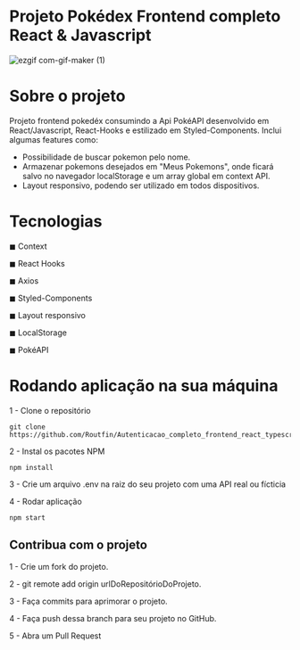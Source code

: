 # Projeto Pokédex Frontend completo React & Javascript

![ezgif com-gif-maker (1)](https://user-images.githubusercontent.com/99502194/198330240-c65d9d00-43fa-4786-a96b-5c5bc4b808c8.gif)

# Sobre o projeto

Projeto frontend pokedéx consumindo a Api PokéAPI desenvolvido em React/Javascript, React-Hooks e estilizado em Styled-Components.
Inclui algumas features como:

- Possibilidade de buscar pokemon pelo nome.
- Armazenar pokemons desejados em "Meus Pokemons", onde ficará salvo no navegador localStorage e um array global em context API.
- Layout responsivo, podendo ser utilizado em todos dispositivos.

# Tecnologias

 ◼ Context </p>
 ◼ React Hooks</p>
 ◼ Axios</p>
 ◼ Styled-Components</p>
 ◼ Layout responsivo</p>
 ◼ LocalStorage</p>
 ◼ PokéAPI</p>
 
 # Rodando aplicação na sua máquina

1 - Clone o repositório

    git clone https://github.com/Routfin/Autenticacao_completo_frontend_react_typescript.git

2 - Instal os pacotes NPM

    npm install 

3 - Crie um arquivo .env na raiz do seu projeto com uma API real ou fícticia  

4 - Rodar aplicação
    
    npm start


## Contribua com o projeto

1 - Crie um fork do projeto.

2 - git remote add origin urlDoRepositórioDoProjeto.

3 - Faça commits para aprimorar o projeto.

4 - Faça push dessa branch para seu projeto no GitHub.

5 - Abra um Pull Request
